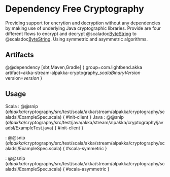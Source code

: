 # Dependency Free Cryptography
Providing support for encrytion and decryption without any dependencies by making use of underlying Java cryptographic libraries.
Provide are four different flows to encrypt and decrypt @scaladoc[ByteString](akka.util.ByteString) to @scaladoc[ByteString](akka.util.ByteString). Using symmetric and asymmetric algorithms.

## Artifacts

@@dependency [sbt,Maven,Gradle] {
  group=com.lightbend.akka
  artifact=akka-stream-alpakka-cryptography_$scalaBinaryVersion$
  version=$version$
}

## Usage

Scala
: @@snip ($alpakka$/cryptography/src/test/scala/akka/stream/alpakka/cryptography/scaladsl/ExampleSpec.scala) { #init-client }
Java
: @@snip ($alpakka$/cryptography/src/test/java/akka/stream/alpakka/cryptography/javadsl/ExampleTest.java) { #init-client }



: @@snip ($alpakka$/cryptography/src/test/scala/akka/stream/alpakka/cryptography/scaladsl/ExampleSpec.scala) { #scala-symmetric }

: @@snip ($alpakka$/cryptography/src/test/scala/akka/stream/alpakka/cryptography/scaladsl/ExampleSpec.scala) { #scala-asymmetric }
